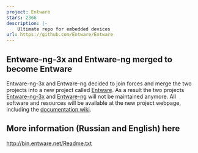```yaml
---
project: Entware
stars: 2366
description: |-
    Ultimate repo for embedded devices
url: https://github.com/Entware/Entware
---
```


## Entware-ng-3x and Entware-ng merged to become Entware
Entware-ng-3x and Entware-ng decided to join forces and merge the two projects into a new project called [Entware](https://github.com/Entware/Entware). As a result the two projects [Entware-ng-3x](https://github.com/Entware-for-kernel-3x/Entware-ng-3x/) and [Entware-ng](https://github.com/Entware-ng/Entware-ng) will not be maintained anymore. All software and resources will be available at the new project webpage, including the [documentation wiki](https://github.com/Entware/Entware/wiki).

## More information (Russian and English) here
http://bin.entware.net/Readme.txt

